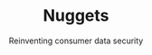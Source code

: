 ---
layout: project
title: Nuggets
subtitle: Reinventing consumer data security
industry: Biometrics<br>
    Data privacy
summary: Biometric tool for login, payment and identity verification, without sharing or storing private data.
background_color: white

delivery:
    - item: 
        - paragraph: Today, consumers share and store personal, payment and password data with 50+ different online services. If any one of these services is breached, they all become vulnerable. With Nuggets, blockchain technology means users never share their data with anyone – not even Nuggets itself.
    - item: 
        - paragraph: 'Nuggets is an agnostic tool, applicable anywhere. It only uses biometric identification, so there are no passwords to remember – or to risk being stolen. And the product doesn’t track users, the way other ‘single sign-in’ services do. In providing this simple, trusted tool for consumers, Nuggets also solves corporates biggest problem: data security and cybercrime. If companies no longer need to store millions of customers’ data, they can’t be hacked.'
---